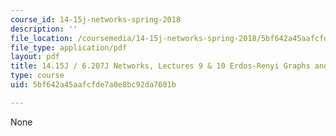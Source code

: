 ```yaml
---
course_id: 14-15j-networks-spring-2018
description: ''
file_location: /coursemedia/14-15j-networks-spring-2018/5bf642a45aafcfde7a0e8bc92da7601b_MIT14_15JS18_lec9-10.pdf
file_type: application/pdf
layout: pdf
title: 14.15J / 6.207J Networks, Lectures 9 & 10 Erdos-Renyi Graphs and Phase Transitions
type: course
uid: 5bf642a45aafcfde7a0e8bc92da7601b

---
```

None